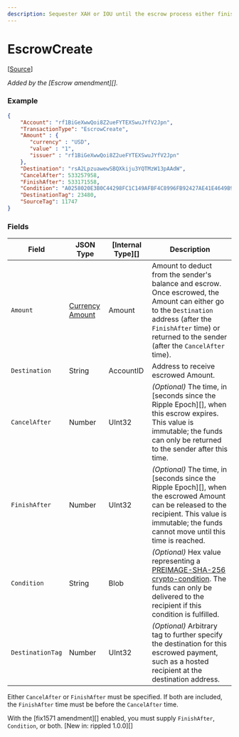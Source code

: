 ```yaml
---
description: Sequester XAH or IOU until the escrow process either finishes or is canceled.
---
```


# EscrowCreate

\[[Source](https://github.com/Xahau/xahaud/blob/dev/src/ripple/app/tx/impl/URIToken.cpp)]

_Added by the \[Escrow amendment]\[]._

### Example

```json
{
    "Account": "rf1BiGeXwwQoi8Z2ueFYTEXSwuJYfV2Jpn",
    "TransactionType": "EscrowCreate",
    "Amount" : {
       "currency" : "USD",
       "value" : "1",
       "issuer" : "rf1BiGeXwwQoi8Z2ueFYTEXSwuJYfV2Jpn"
    },
    "Destination": "rsA2LpzuawewSBQXkiju3YQTMzW13pAAdW",
    "CancelAfter": 533257958,
    "FinishAfter": 533171558,
    "Condition": "A0258020E3B0C44298FC1C149AFBF4C8996FB92427AE41E4649B934CA495991B7852B855810100",
    "DestinationTag": 23480,
    "SourceTag": 11747
}
```

### Fields

| Field            | JSON Type                                                                                                                          | \[Internal Type]\[] | Description                                                                                                                                                                                                                            |
| ---------------- | ---------------------------------------------------------------------------------------------------------------------------------- | ------------------- | -------------------------------------------------------------------------------------------------------------------------------------------------------------------------------------------------------------------------------------- |
| `Amount`         | [Currency Amount](https://docs.xahau.network/technical/protocol-reference/data-types/currency-formats#specifying-currency-amounts) | Amount              | Amount to deduct from the sender's balance and escrow. Once escrowed, the Amount can either go to the `Destination` address (after the `FinishAfter` time) or returned to the sender (after the `CancelAfter` time).                   |
| `Destination`    | String                                                                                                                             | AccountID           | Address to receive escrowed Amount.                                                                                                                                                                                                    |
| `CancelAfter`    | Number                                                                                                                             | UInt32              | _(Optional)_ The time, in \[seconds since the Ripple Epoch]\[], when this escrow expires. This value is immutable; the funds can only be returned to the sender after this time.                                                       |
| `FinishAfter`    | Number                                                                                                                             | UInt32              | _(Optional)_ The time, in \[seconds since the Ripple Epoch]\[], when the escrowed Amount can be released to the recipient. This value is immutable; the funds cannot move until this time is reached.                                  |
| `Condition`      | String                                                                                                                             | Blob                | _(Optional)_ Hex value representing a [PREIMAGE-SHA-256 crypto-condition](https://tools.ietf.org/html/draft-thomas-crypto-conditions-02#section-8.1). The funds can only be delivered to the recipient if this condition is fulfilled. |
| `DestinationTag` | Number                                                                                                                             | UInt32              | _(Optional)_ Arbitrary tag to further specify the destination for this escrowed payment, such as a hosted recipient at the destination address.                                                                                        |

Either `CancelAfter` or `FinishAfter` must be specified. If both are included, the `FinishAfter` time must be before the `CancelAfter` time.

With the \[fix1571 amendment]\[] enabled, you must supply `FinishAfter`, `Condition`, or both. \[New in: rippled 1.0.0]\[]

